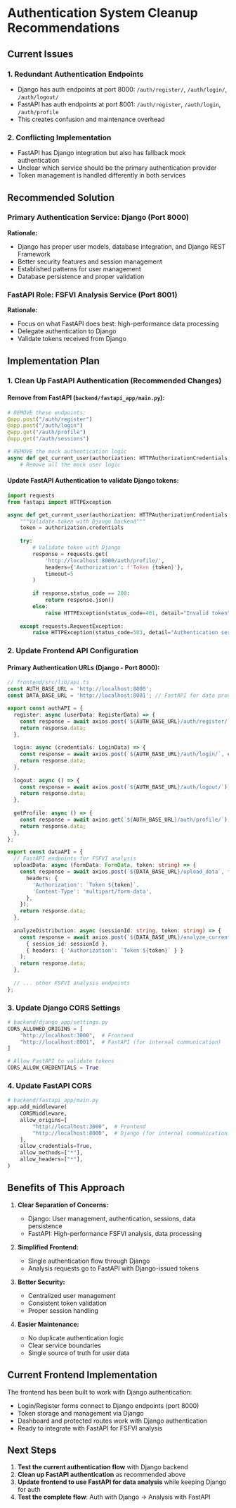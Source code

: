 # Authentication System Cleanup Recommendations

## Current Issues

### 1. **Redundant Authentication Endpoints**
- Django has auth endpoints at port 8000: `/auth/register/`, `/auth/login/`, `/auth/logout/`
- FastAPI has auth endpoints at port 8001: `/auth/register`, `/auth/login`, `/auth/profile`
- This creates confusion and maintenance overhead

### 2. **Conflicting Implementation**
- FastAPI has Django integration but also has fallback mock authentication
- Unclear which service should be the primary authentication provider
- Token management is handled differently in both services

## Recommended Solution

### **Primary Authentication Service: Django (Port 8000)**
**Rationale:**
- Django has proper user models, database integration, and Django REST Framework
- Better security features and session management
- Established patterns for user management
- Database persistence and proper validation

### **FastAPI Role: FSFVI Analysis Service (Port 8001)**
**Rationale:**
- Focus on what FastAPI does best: high-performance data processing
- Delegate authentication to Django
- Validate tokens received from Django

## Implementation Plan

### 1. **Clean Up FastAPI Authentication (Recommended Changes)**

#### Remove from FastAPI (`backend/fastapi_app/main.py`):
```python
# REMOVE these endpoints:
@app.post("/auth/register")
@app.post("/auth/login") 
@app.get("/auth/profile")
@app.get("/auth/sessions")

# REMOVE the mock authentication logic
async def get_current_user(authorization: HTTPAuthorizationCredentials = Depends(security)):
    # Remove all the mock user logic
```

#### Update FastAPI Authentication to validate Django tokens:
```python
import requests
from fastapi import HTTPException

async def get_current_user(authorization: HTTPAuthorizationCredentials = Depends(security)):
    """Validate token with Django backend"""
    token = authorization.credentials
    
    try:
        # Validate token with Django
        response = requests.get(
            'http://localhost:8000/auth/profile/',
            headers={'Authorization': f'Token {token}'},
            timeout=5
        )
        
        if response.status_code == 200:
            return response.json()
        else:
            raise HTTPException(status_code=401, detail="Invalid token")
            
    except requests.RequestException:
        raise HTTPException(status_code=503, detail="Authentication service unavailable")
```

### 2. **Update Frontend API Configuration**

#### Primary Authentication URLs (Django - Port 8000):
```typescript
// frontend/src/lib/api.ts
const AUTH_BASE_URL = 'http://localhost:8000';
const DATA_BASE_URL = 'http://localhost:8001'; // FastAPI for data processing

export const authAPI = {
  register: async (userData: RegisterData) => {
    const response = await axios.post(`${AUTH_BASE_URL}/auth/register/`, userData);
    return response.data;
  },
  
  login: async (credentials: LoginData) => {
    const response = await axios.post(`${AUTH_BASE_URL}/auth/login/`, credentials);
    return response.data;
  },
  
  logout: async () => {
    const response = await axios.post(`${AUTH_BASE_URL}/auth/logout/`);
    return response.data;
  },
  
  getProfile: async () => {
    const response = await axios.get(`${AUTH_BASE_URL}/auth/profile/`);
    return response.data;
  },
};

export const dataAPI = {
  // FastAPI endpoints for FSFVI analysis
  uploadData: async (formData: FormData, token: string) => {
    const response = await axios.post(`${DATA_BASE_URL}/upload_data`, formData, {
      headers: {
        'Authorization': `Token ${token}`,
        'Content-Type': 'multipart/form-data',
      },
    });
    return response.data;
  },
  
  analyzeDistribution: async (sessionId: string, token: string) => {
    const response = await axios.post(`${DATA_BASE_URL}/analyze_current_distribution`, 
      { session_id: sessionId },
      { headers: { 'Authorization': `Token ${token}` } }
    );
    return response.data;
  },
  
  // ... other FSFVI analysis endpoints
};
```

### 3. **Update Django CORS Settings**

```python
# backend/django_app/settings.py
CORS_ALLOWED_ORIGINS = [
    "http://localhost:3000",  # Frontend
    "http://localhost:8001",  # FastAPI (for internal communication)
]

# Allow FastAPI to validate tokens
CORS_ALLOW_CREDENTIALS = True
```

### 4. **Update FastAPI CORS**

```python
# backend/fastapi_app/main.py
app.add_middleware(
    CORSMiddleware,
    allow_origins=[
        "http://localhost:3000",  # Frontend
        "http://localhost:8000",  # Django (for internal communication)
    ],
    allow_credentials=True,
    allow_methods=["*"],
    allow_headers=["*"],
)
```

## Benefits of This Approach

1. **Clear Separation of Concerns:**
   - Django: User management, authentication, sessions, data persistence
   - FastAPI: High-performance FSFVI analysis, data processing

2. **Simplified Frontend:**
   - Single authentication flow through Django
   - Analysis requests go to FastAPI with Django-issued tokens

3. **Better Security:**
   - Centralized user management
   - Consistent token validation
   - Proper session handling

4. **Easier Maintenance:**
   - No duplicate authentication logic
   - Clear service boundaries
   - Single source of truth for user data

## Current Frontend Implementation

The frontend has been built to work with Django authentication:
- Login/Register forms connect to Django endpoints (port 8000)
- Token storage and management via Django
- Dashboard and protected routes work with Django authentication
- Ready to integrate with FastAPI for FSFVI analysis

## Next Steps

1. **Test the current authentication flow** with Django backend
2. **Clean up FastAPI authentication** as recommended above  
3. **Update frontend to use FastAPI for data analysis** while keeping Django for auth
4. **Test the complete flow**: Auth with Django → Analysis with FastAPI

 